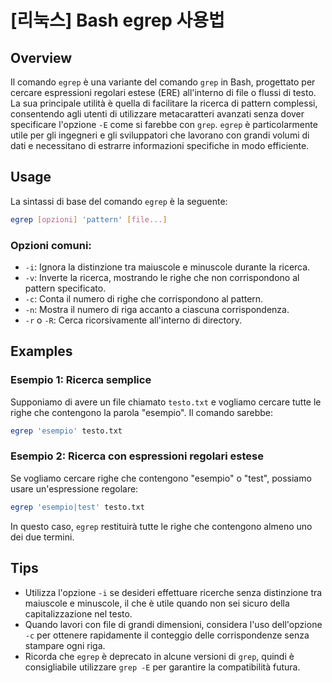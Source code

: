 # [리눅스] Bash egrep 사용법

## Overview
Il comando `egrep` è una variante del comando `grep` in Bash, progettato per cercare espressioni regolari estese (ERE) all'interno di file o flussi di testo. La sua principale utilità è quella di facilitare la ricerca di pattern complessi, consentendo agli utenti di utilizzare metacaratteri avanzati senza dover specificare l'opzione `-E` come si farebbe con `grep`. `egrep` è particolarmente utile per gli ingegneri e gli sviluppatori che lavorano con grandi volumi di dati e necessitano di estrarre informazioni specifiche in modo efficiente.

## Usage
La sintassi di base del comando `egrep` è la seguente:

```bash
egrep [opzioni] 'pattern' [file...]
```

### Opzioni comuni:
- `-i`: Ignora la distinzione tra maiuscole e minuscole durante la ricerca.
- `-v`: Inverte la ricerca, mostrando le righe che non corrispondono al pattern specificato.
- `-c`: Conta il numero di righe che corrispondono al pattern.
- `-n`: Mostra il numero di riga accanto a ciascuna corrispondenza.
- `-r` o `-R`: Cerca ricorsivamente all'interno di directory.

## Examples
### Esempio 1: Ricerca semplice
Supponiamo di avere un file chiamato `testo.txt` e vogliamo cercare tutte le righe che contengono la parola "esempio". Il comando sarebbe:

```bash
egrep 'esempio' testo.txt
```

### Esempio 2: Ricerca con espressioni regolari estese
Se vogliamo cercare righe che contengono "esempio" o "test", possiamo usare un'espressione regolare:

```bash
egrep 'esempio|test' testo.txt
```

In questo caso, `egrep` restituirà tutte le righe che contengono almeno uno dei due termini.

## Tips
- Utilizza l'opzione `-i` se desideri effettuare ricerche senza distinzione tra maiuscole e minuscole, il che è utile quando non sei sicuro della capitalizzazione nel testo.
- Quando lavori con file di grandi dimensioni, considera l'uso dell'opzione `-c` per ottenere rapidamente il conteggio delle corrispondenze senza stampare ogni riga.
- Ricorda che `egrep` è deprecato in alcune versioni di `grep`, quindi è consigliabile utilizzare `grep -E` per garantire la compatibilità futura.